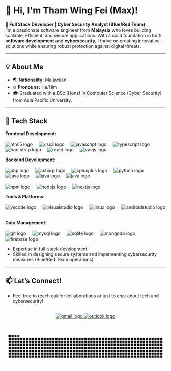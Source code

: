 # 👋 Hi, I'm Tham Wing Fei (Max)!

**🌟 Full Stack Developer | Cyber Security Analyst (Blue/Red Team)**  
I’m a passionate software engineer from **Malaysia** who loves building scalable, efficient, and secure applications. With a solid foundation in both **software development** and **cybersecurity**, I thrive on creating innovative solutions while ensuring robust protection against digital threats.

---

## 💡 About Me

- 🌏 **Nationality:** Malaysian
- 🌐 **Pronouns:** He/Him
- 🎓 Graduated with a BSc (Hons) in Computer Science (Cyber Security) from Asia Pacific University.

---

## 🔧 Tech Stack

**Frontend Development:**  
<br/>
<img src="https://cdn.jsdelivr.net/gh/devicons/devicon/icons/html5/html5-original.svg" height="30" alt="html5 logo" title="HTML"  />
<img width="12" />
<img src="https://cdn.jsdelivr.net/gh/devicons/devicon/icons/css3/css3-original.svg" height="30" alt="css3 logo" title="CSS"  />
<img width="12" />
<img src="https://cdn.jsdelivr.net/gh/devicons/devicon/icons/javascript/javascript-original.svg" height="30" alt="javascript logo" title="JavaScript"  />
<img width="12" />
<img src="https://cdn.jsdelivr.net/gh/devicons/devicon/icons/typescript/typescript-original.svg" height="30" alt="typescript logo" title="TypeScript"  />
<img width="12" />
<img src="https://cdn.jsdelivr.net/gh/devicons/devicon/icons/bootstrap/bootstrap-original.svg" height="30" alt="bootstrap logo" title="Bootstrap"  />
<img width="12" />
<img src="https://cdn.jsdelivr.net/gh/devicons/devicon/icons/react/react-original.svg" height="30" alt="react logo" title="React"  />
<img width="12" />
<img src="https://cdn.jsdelivr.net/gh/devicons/devicon/icons/vuejs/vuejs-original.svg" height="30" alt="vuejs logo" title="Vue"  />

**Backend Development:**  
<br/>
<img src="https://cdn.jsdelivr.net/gh/devicons/devicon/icons/php/php-original.svg" height="30" alt="php logo" title="PHP"  />
<img width="12" />
<img src="https://cdn.jsdelivr.net/gh/devicons/devicon/icons/csharp/csharp-original.svg" height="30" alt="csharp logo" title="C#"  />
<img width="12" />
<img src="https://cdn.jsdelivr.net/gh/devicons/devicon/icons/cplusplus/cplusplus-original.svg" height="30" alt="cplusplus logo" title="C++"  />
<img width="12" />
<img src="https://cdn.jsdelivr.net/gh/devicons/devicon/icons/python/python-original.svg" height="30" alt="python logo" title="Python"  />
<img width="12" />
<img src="https://cdn.jsdelivr.net/gh/devicons/devicon/icons/java/java-original.svg" height="30" alt="java logo" title="Java"  />
<img width="12" />
<img src="https://stocksharp.com/file/142871/mt4_logo_svg/" height="30" alt="java logo" title="Java"  />
<img width="12" />
<img src="https://stocksharp.com/file/142872/mt5_logo_svg/" height="30" alt="java logo" title="Java"  />
<img width="12" />
<br/>
<br/>
<img src="https://cdn.jsdelivr.net/gh/devicons/devicon/icons/npm/npm-original-wordmark.svg" height="30" alt="npm logo" title="NPM"  />
<img width="12" />
<img src="https://cdn.jsdelivr.net/gh/devicons/devicon/icons/nodejs/nodejs-original.svg" height="30" alt="nodejs logo" title="Nodejs"  />
<img width="12" />
<img src="https://cdn.jsdelivr.net/gh/devicons/devicon/icons/nextjs/nextjs-original.svg" height="30" alt="nextjs logo" title="Nextjs"  />
<img width="12" />

**Tools & Platforms:**  
<br/>
<img src="https://cdn.jsdelivr.net/gh/devicons/devicon/icons/vscode/vscode-original.svg" height="30" alt="vscode logo" title="VS Code"  />
<img width="12" />
<img src="https://cdn.jsdelivr.net/gh/devicons/devicon/icons/visualstudio/visualstudio-plain.svg" height="30" alt="visualstudio logo" title="Visual Studio"  />
<img width="12" />
<img src="https://cdn.jsdelivr.net/gh/devicons/devicon/icons/linux/linux-original.svg" height="30" alt="linux logo" title="Linux"  />
<img width="12" />
<img src="https://cdn.jsdelivr.net/gh/devicons/devicon/icons/androidstudio/androidstudio-original.svg" height="30" alt="androidstudio logo" title="Android Studio"  />
<img width="12" />

**Data Management:**  
<br/>
<img src="https://cdn.jsdelivr.net/gh/devicons/devicon/icons/git/git-original.svg" height="30" alt="git logo" title="Git"  />
<img width="12" />
<img src="https://cdn.jsdelivr.net/gh/devicons/devicon/icons/mysql/mysql-original.svg" height="30" alt="mysql logo" title="MySQL"  />
<img width="12" />
<img src="https://cdn.jsdelivr.net/gh/devicons/devicon/icons/sqlite/sqlite-original.svg" height="30" alt="sqlite logo" title="SQLite"  />
<img width="12" />
<img src="https://cdn.jsdelivr.net/gh/devicons/devicon/icons/mongodb/mongodb-original.svg" height="30" alt="mongodb logo" title="MongoDB"  />
<img width="12" />
<img src="https://cdn.jsdelivr.net/gh/devicons/devicon/icons/firebase/firebase-plain.svg" height="30" alt="firebase logo" title="Firebase"  />
<img width="12" />

- Expertise in full-stack development
- Skilled in designing secure systems and implementing cybersecurity measures (Blue/Red Team operations)

---

## 📫 Let’s Connect!

- Feel free to reach out for collaborations or just to chat about tech and cybersecurity!
<br clear="both">
<div align="center">
  <a href="mailto:wingfei5778@gmail.com" target="_blank">
    <img src="https://img.shields.io/static/v1?message=Gmail&logo=gmail&label=&color=D14836&logoColor=white&style=for-the-badge" height="35" alt="gmail logo" />
  </a>
  <a href="mailto:wing.fei5778@outlook.com" target="_blank">
    <img src="https://img.shields.io/static/v1?message=Outlook&logo=microsoft-outlook&label=&color=0078D4&logoColor=white&style=for-the-badge" height="35" alt="outlook logo" />
  </a>
</div>

###

<br clear="both">

<img src="https://raw.githubusercontent.com/MaxTham/MaxTham/output/snake.svg" alt="Snake animation" />

###
